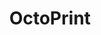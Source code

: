 ---
codehost: https://github.com/foosel/OctoPrint
facebook: https://facebook.com/OctoPrint
logohandle: octoprint
sort: octoprint
title: OctoPrint
twitter: https://x.com/OctoPrint3D
website: https://octoprint.org/
youtube: https://youtube.com/c/OctoPrint3D
---
